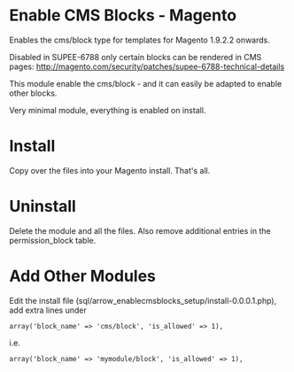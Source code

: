 # Enable CMS Blocks - Magento
Enables the cms/block type for templates for Magento 1.9.2.2 onwards.

Disabled in SUPEE-6788 only certain blocks can be rendered in CMS pages: http://magento.com/security/patches/supee-6788-technical-details

This module enable the cms/block - and it can easily be adapted to enable other blocks.

Very minimal module, everything is enabled on install.

# Install

Copy over the files into your Magento install. That's all.

# Uninstall

Delete the module and all the files. Also remove additional entries in the permission_block table. 

# Add Other Modules

Edit the install file (sql/arrow_enablecmsblocks_setup/install-0.0.0.1.php), add extra lines under

    array('block_name' => 'cms/block', 'is_allowed' => 1),
  
i.e.

    array('block_name' => 'mymodule/block', 'is_allowed' => 1),
